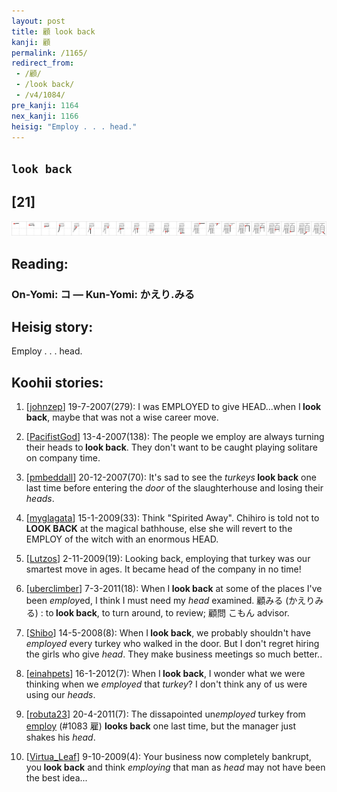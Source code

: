 ```yaml
---
layout: post
title: 顧 look back
kanji: 顧
permalink: /1165/
redirect_from:
 - /顧/
 - /look back/
 - /v4/1084/
pre_kanji: 1164
nex_kanji: 1166
heisig: "Employ . . . head."
---
```


## `look back`

## [21]

<div class="stroke"><img src="../images/E9A1A7.png" /></div>

## Reading:

### On-Yomi: コ &mdash; Kun-Yomi: かえり.みる

## Heisig story:

Employ . . . head.

## Koohii stories:

1) [<a href="http://kanji.koohii.com/profile/johnzep">johnzep</a>] 19-7-2007(279): I was EMPLOYED to give HEAD...when I<strong> look back</strong>, maybe that was not a wise career move.

2) [<a href="http://kanji.koohii.com/profile/PacifistGod">PacifistGod</a>] 13-4-2007(138): The people we employ are always turning their heads to<strong> look back</strong>. They don&#039;t want to be caught playing solitare on company time.

3) [<a href="http://kanji.koohii.com/profile/pmbeddall">pmbeddall</a>] 20-12-2007(70): It&#039;s sad to see the <em>turkeys</em><strong> look back</strong> one last time before entering the <em>door</em> of the slaughterhouse and losing their <em>heads</em>.

4) [<a href="http://kanji.koohii.com/profile/myglagata">myglagata</a>] 15-1-2009(33): Think &quot;Spirited Away&quot;. Chihiro is told not to<strong> LOOK BACK</strong> at the magical bathhouse, else she will revert to the EMPLOY of the witch with an enormous HEAD.

5) [<a href="http://kanji.koohii.com/profile/Lutzos">Lutzos</a>] 2-11-2009(19): Looking back, employing that turkey was our smartest move in ages. It became head of the company in no time!

6) [<a href="http://kanji.koohii.com/profile/uberclimber">uberclimber</a>] 7-3-2011(18): When I<strong> look back</strong> at some of the places I&#039;ve been <em>employ</em>ed, I think I must need my <em>head</em> examined. 顧みる (かえりみる) : to<strong> look back</strong>, to turn around, to review; 顧問 こもん advisor.

7) [<a href="http://kanji.koohii.com/profile/Shibo">Shibo</a>] 14-5-2008(8): When I<strong> look back</strong>, we probably shouldn&#039;t have <em>employed</em> every turkey who walked in the door. But I don&#039;t regret hiring the girls who give <em>head</em>. They make business meetings so much better..

8) [<a href="http://kanji.koohii.com/profile/einahpets">einahpets</a>] 16-1-2012(7): When I<strong> look back</strong>, I wonder what we were thinking when we <em>employed</em> that <em>turkey</em>? I don&#039;t think any of us were using our <em>heads</em>.

9) [<a href="http://kanji.koohii.com/profile/robuta23">robuta23</a>] 20-4-2011(7): The dissapointed un<em>employed</em> turkey from <a href="../v4/1083">employ</a> (#1083 雇) <strong>looks back</strong> one last time, but the manager just shakes his <em>head</em>.

10) [<a href="http://kanji.koohii.com/profile/Virtua_Leaf">Virtua_Leaf</a>] 9-10-2009(4): Your business now completely bankrupt, you<strong> look back</strong> and think <em>employing</em> that man as <em>head</em> may not have been the best idea...
